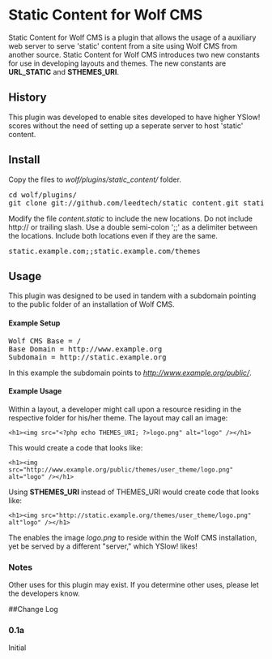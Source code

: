 # Static Content for Wolf CMS
Static Content for Wolf CMS is a plugin that allows the usage of a auxiliary web server to serve 'static' content from a site using Wolf CMS from another source.  Static Content for Wolf CMS introduces two new constants for use in developing layouts and themes.  The new constants are <b>URL_STATIC</b> and <b>STHEMES_URI</b>.

## History
This plugin was developed to enable sites developed to have higher YSlow! scores without the need of setting up a seperate server to host 'static' content.

## Install
Copy the files to <i>wolf/plugins/static_content/</i> folder.

<pre>
cd wolf/plugins/
git clone git://github.com/leedtech/static_content.git static_content
</pre>

Modify the file <i>content.static</i> to include the new locations.  Do not include http:// or trailing slash.
Use a double semi-colon ';;' as a delimiter between the locations.  Include both locations even if they are the same.
<pre>
static.example.com;;static.example.com/themes
</pre>

## Usage
This plugin was designed to be used in tandem with a subdomain pointing to the public folder of an installation of Wolf CMS.

#### Example Setup
<pre>
Wolf CMS Base = /
Base Domain = http://www.example.org
Subdomain = http://static.example.org
</pre>
In this example the subdomain points to <i>http://www.example.org/public/</i>.

#### Example Usage
Within a layout, a developer might call upon a resource residing in the respective folder for his/her theme. The layout may call an image:
```
<h1><img src="<?php echo THEMES_URI; ?>logo.png" alt="logo" /></h1>
```
This would create a code that looks like:
```
<h1><img src="http://www.example.org/public/themes/user_theme/logo.png" alt="logo" /></h1>
```
Using <b>STHEMES_URI</b> instead of THEMES_URI would create code that looks like:
```
<h1><img src="http://static.example.org/themes/user_theme/logo.png" alt"logo" /></h1>
```
The enables the image <i>logo.png</i> to reside within the Wolf CMS installation, yet be served by a different "server," which YSlow! likes!

### Notes
Other uses for this plugin may exist.  If you determine other uses, please let the developers know.

##Change Log

### 0.1a
Initial
